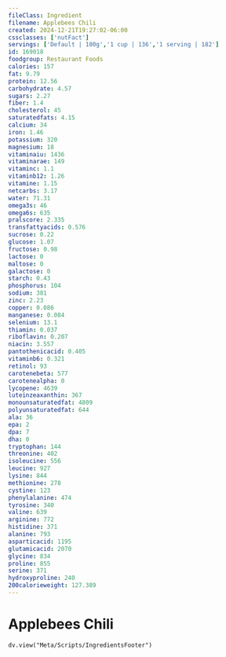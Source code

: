 ```yaml
---
fileClass: Ingredient
filename: Applebees Chili
created: 2024-12-21T19:27:02-06:00
cssclasses: ['nutFact']
servings: ['Default | 100g','1 cup | 136','1 serving | 182']
id: 169018
foodgroup: Restaurant Foods
calories: 157
fat: 9.79
protein: 12.56
carbohydrate: 4.57
sugars: 2.27
fiber: 1.4
cholesterol: 45
saturatedfats: 4.15
calcium: 34
iron: 1.46
potassium: 320
magnesium: 18
vitaminaiu: 1436
vitaminarae: 149
vitaminc: 1.1
vitaminb12: 1.26
vitamine: 1.15
netcarbs: 3.17
water: 71.31
omega3s: 46
omega6s: 635
pralscore: 2.335
transfattyacids: 0.576
sucrose: 0.22
glucose: 1.07
fructose: 0.98
lactose: 0
maltose: 0
galactose: 0
starch: 0.43
phosphorus: 104
sodium: 381
zinc: 2.23
copper: 0.086
manganese: 0.084
selenium: 13.1
thiamin: 0.037
riboflavin: 0.207
niacin: 3.557
pantothenicacid: 0.405
vitaminb6: 0.321
retinol: 93
carotenebeta: 577
carotenealpha: 0
lycopene: 4639
luteinzeaxanthin: 367
monounsaturatedfat: 4809
polyunsaturatedfat: 644
ala: 36
epa: 2
dpa: 7
dha: 0
tryptophan: 144
threonine: 402
isoleucine: 556
leucine: 927
lysine: 844
methionine: 278
cystine: 123
phenylalanine: 474
tyrosine: 340
valine: 639
arginine: 772
histidine: 371
alanine: 793
asparticacid: 1195
glutamicacid: 2070
glycine: 834
proline: 855
serine: 371
hydroxyproline: 240
200calorieweight: 127.389
---
```


# Applebees Chili

```dataviewjs
dv.view("Meta/Scripts/IngredientsFooter")
```